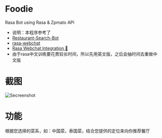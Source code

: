 # Foodie
Rasa Bot using Rasa & Zpmato API
- 说明：本程序参考了
- [Restaurant-Search-Bot](https://github.com/JiteshGaikwad/Restaurant-Search-Bot)
- [rasa-webchat](https://github.com/botfront/rasa-webchat)
- [Rasa Webchat Integration 🤖](https://www.youtube.com/watch?v=J1n3Y8SVxVM&t=228s)
- 由于rasa中文训练要花费较长时间，所以先用英文版，之后会抽时间去重做中文版


# 截图
![Secreenshot](https://github.com/Sugar-Joe/RestrauranBot/blob/master/1.PNG)

# 功能
根据您选择的菜系，如：中国菜，泰国菜，结合您提供的定位来向你推荐餐厅
